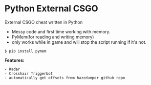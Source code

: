 # Python External CSGO
External CSGO cheat written in Python

- Messy code and first time working with memory.
- PyMem(for reading and writing memory)
- only works while in game and will stop the script running if it's not.

``` $ pip install pymem ```

**Features:**
```
- Radar
- Crosshair Triggerbot
- automatically get offsets from hazedumper github repo
```
